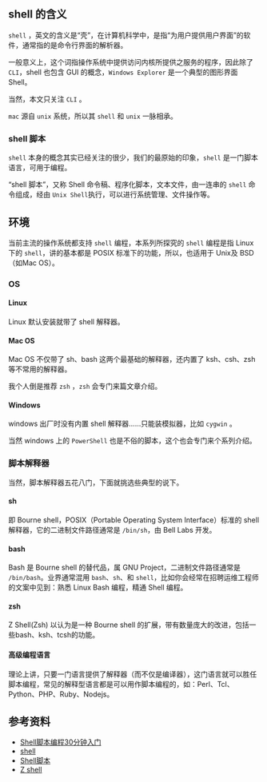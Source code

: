 <!--meta
title: bash 初探
date: 2015-12-31 23:21:54
tags: bash, shell, mac
-->


##  shell 的含义

`shell` ，英文的含义是“壳”，在计算机科学中，是指“为用户提供用户界面”的软件，通常指的是命令行界面的解析器。

一般意义上，这个词指操作系统中提供访问内核所提供之服务的程序，因此除了 `CLI`，shell 也包含 GUI 的概念，`Windows Explorer` 是一个典型的图形界面Shell。

当然，本文只关注 `CLI` 。
<!-- more -->

`mac` 源自 `unix` 系统，所以其 `shell` 和 `unix` 一脉相承。


###  shell 脚本
`shell` 本身的概念其实已经关注的很少，我们的最原始的印象，`shell` 是一门脚本语言，可用于编程。

“shell 脚本”，又称 Shell 命令稿、程序化脚本，文本文件，由一连串的 `shell` 命令组成，经由 `Unix Shell`执行，可以进行系统管理、文件操作等。




## 环境
当前主流的操作系统都支持 `shell` 编程，本系列所探究的 `shell` 编程是指 Linux 下的 `shell`，讲的基本都是 POSIX 标准下的功能，所以，也适用于 Unix及 BSD（如Mac OS）。

### OS

#### Linux

Linux 默认安装就带了 shell 解释器。

#### Mac OS

Mac OS 不仅带了 sh、bash 这两个最基础的解释器，还内置了 ksh、csh、zsh 等不常用的解释器。

我个人倒是推荐 `zsh` ，`zsh` 会专门来篇文章介绍。

#### Windows

windows 出厂时没有内置 shell 解释器……只能装模拟器，比如 `cygwin` 。

当然 windows 上的 `PowerShell` 也是不俗的脚本，这个也会专门来个系列介绍。


### 脚本解释器
当然，脚本解释器五花八门，下面就挑选些典型的说下。

#### sh
即 Bourne shell，POSIX（Portable Operating System Interface）标准的 shell 解释器，它的二进制文件路径通常是 `/bin/sh`，由 Bell Labs 开发。

#### bash
Bash 是 Bourne shell 的替代品，属 GNU Project，二进制文件路径通常是 `/bin/bash`。业界通常混用 `bash`、`sh`、和 `shell`，比如你会经常在招聘运维工程师的文案中见到：熟悉 Linux Bash 编程，精通 Shell 编程。

#### zsh

Z Shell(Zsh) 以认为是一种 Bourne shell 的扩展，带有数量庞大的改进，包括一些bash、ksh、tcsh的功能。


#### 高级编程语言
理论上讲，只要一门语言提供了解释器（而不仅是编译器），这门语言就可以胜任脚本编程，常见的解释型语言都是可以用作脚本编程的，如：Perl、Tcl、Python、PHP、Ruby、Nodejs。



## 参考资料
* [Shell脚本编程30分钟入门](https://github.com/qinjx/30min_guides/blob/master/shell.md)
* [shell](https://zh.wikipedia.org/wiki/%E6%AE%BC%E5%B1%A4)
* [Shell脚本](https://zh.wikipedia.org/wiki/Shell%E8%84%9A%E6%9C%AC)
* [Z shell](Z%20shell)
